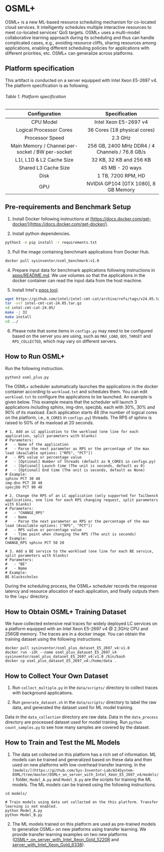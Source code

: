# OSML+
OSML+ is a new ML-based resource scheduling mechanism for co-located cloud services. It intelligently schedules multiple interactive resources to meet co-located services' QoS targets. OSML+ uses a multi-model collaborative learning approach during its scheduling and thus can handle complicated cases, e.g., avoiding resource cliffs, sharing resources among applications, enabling different scheduling policies for applications with different priorities, etc. OSML+ can generalize across platforms.

## Platform specification
This artifact is conducted on a server equipped with Intel Xeon E5-2697 v4. The platform specification is as following.

###### Table 1. Platform specification
| Configuration | Specification |
| :---------------------: | :---------------------: | 
| CPU Model | Intel Xeon E5-2697 v4 |
| Logical Processor Cores | 36 Cores (18 physical cores) |
| Processor Speed | 2.3 GHz |
| Main Memory / Channel per-socket / BW per-socket | 256 GB, 2400 MHz DDR4 / 4 Channels / 76.8 GB/s|
| L1I, L1D & L2 Cache Size | 32 KB, 32 KB and 256 KB |
| Shared L3 Cache Size | 45 MB - 20 ways |
| Disk | 1 TB, 7200 RPM, HD |
| GPU | NVIDIA GP104 [GTX 1080], 8 GB Memory |


## Pre-requirements and Benchmark Setup
1. Install Docker following instructions at [https://docs.docker.com/get-docker/](https://docs.docker.com/get-docker/).

2. Install python dependencies.
```bash
python3 -m pip install -r requirements.txt
```

3. Pull the image containing benchmark applications from Docker Hub.
``` bash
docker pull sysinventor/osml_benchmark:v1.0
```

4. Prepare input data for benchmark applications following instructions in [apps/README.md](https://github.com/Sys-Inventor-Lab/AI4System-OSML/tree/master/OSML+_on_server_with_Intel_Xeon_E5_2697_v4/apps/README.md). We use volumes so that the applications in the docker container can read the input data from the host machine.

5. Install Intel's [pqos tool](https://github.com/intel/intel-cmt-cat).
```bash
wget https://github.com/intel/intel-cmt-cat/archive/refs/tags/v24.05.tar.gz
tar -xvf intel-cmt-cat-24.05.tar.gz
cd intel-cmt-cat-24.05/
make -j 32
make install
cd ../
```

6. Please note that some items in `configs.py` may need to be configured based on the server you are using, such as `MAX_LOAD`, `QOS_TARGET` and `RPS_COLLECTED`, which may vary on different servers.

## How to Run OSML+
Run the following instruction.
```bash
python3 osml_plus.py
```

The OSML+ scheduler automatically launches the applications in the docker container according to `workload.txt` and schedules them. You can edit `workload.txt` to configure the applications to be launched. An example is given below. This example means that the scheduler will launch 3 applications including sphinx, img-dnn, specjbb, each with 30%, 30% and 90% of its maxload. Each application starts 48 (the number of logical cores on the platform, i.e., `N_CORES` in `configs.py`) threads. The RPS of sphinx is raised to 50% of its maxload at 20 seconds.
```
# 1. Add an LC application to the workload (one line for each application, split parameters with blanks)
# Parameters:
#   - Name of the application
#   - Parse the next parameter as RPS or the percentage of the max load (Available options: ["RPS", "PCT"])
#   - RPS value or percentage value
#   - [Optional] Number of threads (default as N_CORES in configs.py)
#   - [Optional] Launch time (The unit is seconds, default as 0)
#   - [Optional] End time (The unit is seconds, default as None)
# Example:
sphinx PCT 30 48
img-dnn PCT 30 48
specjbb PCT 90 48

# 2. Change the RPS of an LC application (only supported for Tailbench applications, one line for each RPS changing request, split parameters with blanks)
# Parameters:
#   - "CHANGE_RPS"
#   - Name
#   - Parse the next parameter as RPS or the percentage of the max load (Available options: ["RPS", "PCT"])
#   - RPS value or percentage value
#   - Time point when changing the RPS (The unit is seconds)
# Example:
CHANGE_RPS sphinx PCT 50 20

# 3. Add a BE service to the workload (one line for each BE service, split parameters with blanks)
# Parameters:
#   - "BE"
#   - Name
# Example:
BE blackscholes
```

During the scheduling process, the OSML+ scheduler records the response latency and resource allocation of each application, and finally outputs them to the `logs/` directory.

## How to Obtain OSML+ Training Dataset
We have collected extensive real traces for widely deployed LC services on a platform equipped with an Intel Xeon E5-2697 v4 @ 2.3GHz CPU and 256GB memory. The traces are in a docker image. You can obtain the training dataset using the following instructions.
```
docker pull sysinventor/osml_plus_dataset_E5_2697_v4:v1.0
docker run -idt --name osml_plus_dataset_E5_2697_v4 sysinventor/osml_plus_dataset_E5_2697_v4:v1.0 /bin/bash
docker cp osml_plus_dataset_E5_2697_v4:/home/data .
```

## How to Collect Your Own Dataset
1. Run `collect_multiple.py` in the `data/scripts/` directory to collect traces with background applications.
   
2. Run `generate_dataset.sh` in the `data/scripts/` directory to label the raw data, and generated the dataset used for ML model training.

Data in the `data_collection` directory are raw data. Data in the `data_process` directory are processed dataset used for model training. Run `python count_samples.py` to see how many samples are covered by the dataset.

## How to Train and Test the ML Models
1. The data set collected on this platform has a rich set of information. ML models can be trained and generalized based on these data and then used on new platforms with low-overhead transfer learning. In the `[models/](https://github.com/Sys-Inventor-Lab/AI4System-OSML/tree/master/OSML+_on_server_with_Intel_Xeon_E5_2697_v4/models/)` folder, `Model_A.py` and `Model_B.py` are the scripts for training the ML models. The ML models can be trained using the following instructions.
```
cd models/

# Train models using data set collected on the this platform. Transfer learning is not enabled.
python Model_A.py
python Model_B.py
```

2. The ML models trained on this platform are used as pre-trained models to generalize OSML+ on new platforms using transfer learning. We provide transfer learning examples on two new platforms ([OSML+_on_server_with_Intel_Xeon_Gold_5220R](https://github.com/Sys-Inventor-Lab/AI4System-OSML/tree/master/OSML+_on_server_with_Intel_Xeon_Gold_5220R/) and [server_with_Intel_Xeon_Gold_6338](https://github.com/Sys-Inventor-Lab/AI4System-OSML/tree/master/OSML+_on_server_with_Intel_Xeon_Gold_6338/)).
